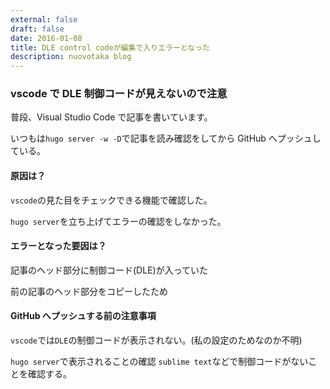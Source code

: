 ```yaml
---
external: false
draft: false
date: 2016-01-08
title: DLE control codeが編集で入りエラーとなった
description: nuovotaka blog
---
```


### vscode で DLE 制御コードが見えないので注意

普段、Visual Studio Code で記事を書いています。

いつもは`hugo server -w -D`で記事を読み確認をしてから GitHub へプッシュしている。

#### 原因は？

`vscode`の見た目をチェックできる機能で確認した。

`hugo server`を立ち上げてエラーの確認をしなかった。

#### エラーとなった要因は？

記事のヘッド部分に制御コード(DLE)が入っていた

前の記事のヘッド部分をコピーしたため

#### GitHub へプッシュする前の注意事項

`vscode`では`DLE`の制御コードが表示されない。(私の設定のためなのか不明)

`hugo server`で表示されることの確認
`sublime text`などで制御コードがないことを確認する。
